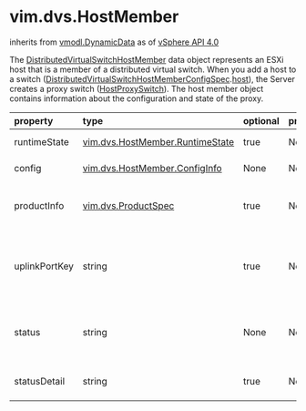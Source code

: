 vim.dvs.HostMember
==================
inherits from [vmodl.DynamicData](docs/vmodl.DynamicData.md)
as of [vSphere API 4.0](vim.version.md#vim.version.version5)


The <a href="vim.dvs.HostMember.md">DistributedVirtualSwitchHostMember</a> data object represents an ESXi host that   is a member of a distributed virtual switch. When you add a host to a switch   (<a href="vim.dvs.HostMember.ConfigSpec.md">DistributedVirtualSwitchHostMemberConfigSpec</a>.<a href="vim.dvs.HostMember.ConfigSpec.md#host">host</a>),   the Server creates a proxy switch (<a href="vim.host.HostProxySwitch.md">HostProxySwitch</a>).   The host member object contains information about the configuration   and state of the proxy.

| property | type | optional | priv | desc |
|:---------|:-----|:---------|:-----|:-----|
| runtimeState | [vim.dvs.HostMember.RuntimeState](vim.dvs.HostMember.RuntimeState.md "vim.dvs.HostMember.RuntimeState") | true | None | Host member runtime state. |
| config | [vim.dvs.HostMember.ConfigInfo](vim.dvs.HostMember.ConfigInfo.md "vim.dvs.HostMember.ConfigInfo") | None | None | Host member configuration. |
| productInfo | [vim.dvs.ProductSpec](vim.dvs.ProductSpec.md "vim.dvs.ProductSpec") | true | None | Vendor, product and version information for the proxy switch   module. |
| uplinkPortKey | string | true | None | Port keys of the uplink ports created for the host member. These ports   will be deleted after the host leaves the switch. |
| status | string | None | None | The host DistributedVirtualSwitch component status. See   <a href="vim.dvs.HostMember.HostComponentState.md">HostComponentState</a> for valid values. |
| statusDetail | string | true | None | Additional information regarding the host's current status. |


